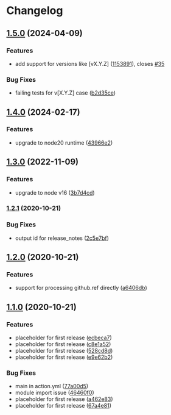 # Changelog

## [1.5.0](https://github.com/yashanand1910/standard-release-notes/compare/v1.4.0...v1.5.0) (2024-04-09)


### Features

* add support for versions like [vX.Y.Z] ([1153891](https://github.com/yashanand1910/standard-release-notes/commit/115389112edf77774ff10a3ee3299265c7623a2f)), closes [#35](https://github.com/yashanand1910/standard-release-notes/issues/35)


### Bug Fixes

* failing tests for v[X.Y.Z] case ([b2d35ce](https://github.com/yashanand1910/standard-release-notes/commit/b2d35ce815b1f61f32692456afc82de994f70974))

## [1.4.0](https://github.com/yashanand1910/standard-release-notes/compare/v1.3.0...v1.4.0) (2024-02-17)


### Features

* upgrade to node20 runtime ([43966e2](https://github.com/yashanand1910/standard-release-notes/commit/43966e203e53c3739cd7ae7f5c246bd125ce5ab4))

## [1.3.0](https://www.github.com/yashanand1910/standard-release-notes/compare/v1.2.1...v1.3.0) (2022-11-09)


### Features

* upgrade to node v16 ([3b7d4cd](https://www.github.com/yashanand1910/standard-release-notes/commit/3b7d4cd5c17633e0cf3ed2f42aec1c6ea180f6e2))

### [1.2.1](https://www.github.com/yashanand1910/standard-release-notes/compare/v1.2.0...v1.2.1) (2020-10-21)


### Bug Fixes

* output id for release_notes ([2c5e7bf](https://www.github.com/yashanand1910/standard-release-notes/commit/2c5e7bf2af0a7f813310b55ff4558b0a65fa5619))

## [1.2.0](https://www.github.com/yashanand1910/standard-release-notes/compare/v1.1.0...v1.2.0) (2020-10-21)


### Features

* support for processing github.ref directly ([a6406db](https://www.github.com/yashanand1910/standard-release-notes/commit/a6406db21694cdb198b18ddb4c03cd57dc94388c))

## [1.1.0](https://www.github.com/yashanand1910/standard-release-notes/compare/v1.0.0...v1.1.0) (2020-10-21)


### Features

* placeholder for first release ([ecbeca7](https://www.github.com/yashanand1910/standard-release-notes/commit/ecbeca7cc961acc489152cf97f9f737bed165306))
* placeholder for first release ([c8e1a52](https://www.github.com/yashanand1910/standard-release-notes/commit/c8e1a52106f0183106cd28e41df5d087172cf2bd))
* placeholder for first release ([528cd8d](https://www.github.com/yashanand1910/standard-release-notes/commit/528cd8da2fbe36405fbb5f7fcfe5225f06d88cdc))
* placeholder for first release ([e9e62b2](https://www.github.com/yashanand1910/standard-release-notes/commit/e9e62b226052bb33e69f5bf13a30d2fbc45f0165))


### Bug Fixes

* main in action.yml ([77a00d5](https://www.github.com/yashanand1910/standard-release-notes/commit/77a00d5965e1922e1fab6608e4dff3d8932c3bf1))
* module import issue ([46460f0](https://www.github.com/yashanand1910/standard-release-notes/commit/46460f018ccf23ebdc02464d8fd00ba8eea4fea0))
* placeholder for first release ([a462e83](https://www.github.com/yashanand1910/standard-release-notes/commit/a462e832f160287ddfcc4755087fdb1ea4ac3a5f))
* placeholder for first release ([67a4e81](https://www.github.com/yashanand1910/standard-release-notes/commit/67a4e81ca90fc1e62ad9f46a4efcb6090bd8063d))
